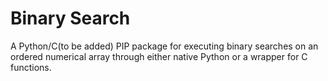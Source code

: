 # Binary Search
A Python/C(to be added) PIP package for executing binary searches on an ordered numerical array 
through either native Python or a wrapper for C functions.


